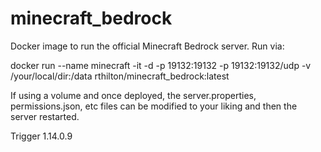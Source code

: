 # minecraft_bedrock

Docker image to run the official Minecraft Bedrock server.  Run via:

docker run --name minecraft -it -d -p 19132:19132 -p 19132:19132/udp -v /your/local/dir:/data rthilton/minecraft_bedrock:latest

If using a volume and once deployed, the server.properties, permissions.json, etc files can be modified to your liking and then the server restarted.

Trigger 1.14.0.9
